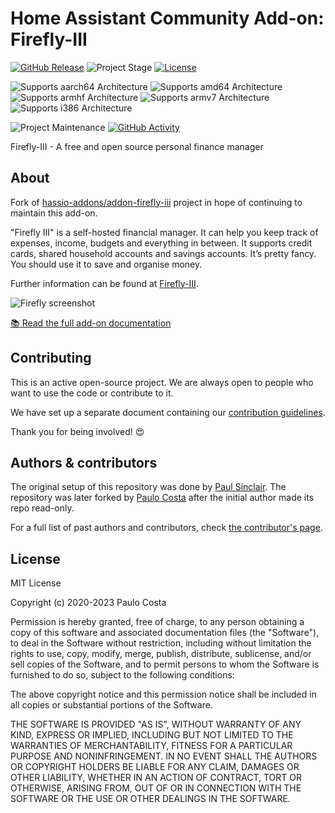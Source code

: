 # Home Assistant Community Add-on: Firefly-III

[![GitHub Release][releases-shield]][releases]
![Project Stage][project-stage-shield]
[![License][license-shield]](LICENSE.md)

![Supports aarch64 Architecture][aarch64-shield]
![Supports amd64 Architecture][amd64-shield]
![Supports armhf Architecture][armhf-shield]
![Supports armv7 Architecture][armv7-shield]
![Supports i386 Architecture][i386-shield]

![Project Maintenance][maintenance-shield]
[![GitHub Activity][commits-shield]][commits]

Firefly-III - A free and open source personal finance manager

## About

Fork of [hassio-addons/addon-firefly-iii][hassio-firefly] project
in hope of continuing to maintain this add-on.

"Firefly III" is a self-hosted financial manager. It can help you keep track of
expenses, income, budgets and everything in between. It supports credit cards,
shared household accounts and savings accounts. It’s pretty fancy. You should
use it to save and organise money.

Further information can be found at [Firefly-III].

![Firefly screenshot](images/screenshot.png)

[:books: Read the full add-on documentation][docs]

## Contributing

This is an active open-source project. We are always open to people who want to
use the code or contribute to it.

We have set up a separate document containing our
[contribution guidelines](CONTRIBUTING.md).

Thank you for being involved! :heart_eyes:

## Authors & contributors

The original setup of this repository was done by [Paul Sinclair][sinclairpaul].
The repository was later forked by [Paulo Costa][coostax] after the initial
author made its repo read-only.

For a full list of past authors and contributors,
check [the contributor's page][contributors].

## License

MIT License

Copyright (c) 2020-2023 Paulo Costa

Permission is hereby granted, free of charge, to any person obtaining a copy
of this software and associated documentation files (the "Software"), to deal
in the Software without restriction, including without limitation the rights
to use, copy, modify, merge, publish, distribute, sublicense, and/or sell
copies of the Software, and to permit persons to whom the Software is
furnished to do so, subject to the following conditions:

The above copyright notice and this permission notice shall be included in all
copies or substantial portions of the Software.

THE SOFTWARE IS PROVIDED "AS IS", WITHOUT WARRANTY OF ANY KIND, EXPRESS OR
IMPLIED, INCLUDING BUT NOT LIMITED TO THE WARRANTIES OF MERCHANTABILITY,
FITNESS FOR A PARTICULAR PURPOSE AND NONINFRINGEMENT. IN NO EVENT SHALL THE
AUTHORS OR COPYRIGHT HOLDERS BE LIABLE FOR ANY CLAIM, DAMAGES OR OTHER
LIABILITY, WHETHER IN AN ACTION OF CONTRACT, TORT OR OTHERWISE, ARISING FROM,
OUT OF OR IN CONNECTION WITH THE SOFTWARE OR THE USE OR OTHER DEALINGS IN THE
SOFTWARE.

[aarch64-shield]: https://img.shields.io/badge/aarch64-no-red.svg
[amd64-shield]: https://img.shields.io/badge/amd64-yes-green.svg
[armhf-shield]: https://img.shields.io/badge/armhf-no-red.svg
[armv7-shield]: https://img.shields.io/badge/armv7-yes-green.svg
[commits-shield]: https://img.shields.io/github/commit-activity/y/coostax/addon-firefly-iii.svg
[commits]: https://github.com/coostax/addon-firefly-iii/commits/main
[coostax]: https://github.com/coostax
[contributors]: https://github.com/coostax/addon-firefly-iii/graphs/contributors
[docs]: https://github.com/coostax/addon-firefly-iii/blob/main/firefly-iii/DOCS.md
[firefly-iii]: https://firefly-iii.org/
[home-assistant]: https://home-assistant.io
[hassio-firefly]: https://github.com/coostax/addon-firefly-iii
[i386-shield]: https://img.shields.io/badge/i386-yes-green.svg
[issue]: https://github.com/coostax/addon-firefly-iii/issues
[keepchangelog]: http://keepachangelog.com/en/1.0.0/
[license-shield]: https://img.shields.io/github/license/coostax/addon-firefly-iii.svg
[maintenance-shield]: https://img.shields.io/maintenance/yes/2025-f.svg
[project-stage-shield]: https://img.shields.io/badge/project%20stage-experimental-yellow.svg
[reddit]: https://reddit.com/r/homeassistant
[releases-shield]: https://img.shields.io/github/release/coostax/addon-firefly-iii.svg
[releases]: https://github.com/coostax/addon-firefly-iii/releases
[sinclairpaul]: https://github.com/sinclairpaul
